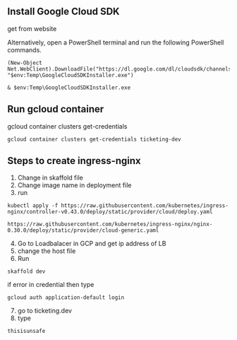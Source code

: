 ## Install Google Cloud SDK

get from website

Alternatively, open a PowerShell terminal and run the following PowerShell commands.

```
(New-Object Net.WebClient).DownloadFile("https://dl.google.com/dl/cloudsdk/channels/rapid/GoogleCloudSDKInstaller.exe", "$env:Temp\GoogleCloudSDKInstaller.exe")

& $env:Temp\GoogleCloudSDKInstaller.exe
```

## Run gcloud container

gcloud container clusters get-credentials <cluster name>

```
gcloud container clusters get-credentials ticketing-dev
```

## Steps to create ingress-nginx

1. Change in skaffold file
2. Change image name in deployment file
3. run

```
kubectl apply -f https://raw.githubusercontent.com/kubernetes/ingress-nginx/controller-v0.43.0/deploy/static/provider/cloud/deploy.yaml

https://raw.githubusercontent.com/kubernetes/ingress-nginx/nginx-0.30.0/deploy/static/provider/cloud-generic.yaml
```

4. Go to Loadbalacer in GCP and get ip address of LB
5. change the host file
6. Run

```
skaffold dev
```

if error in credential then type

```
gcloud auth application-default login
```

7. go to ticketing.dev
8. type

```
thisisunsafe
```

